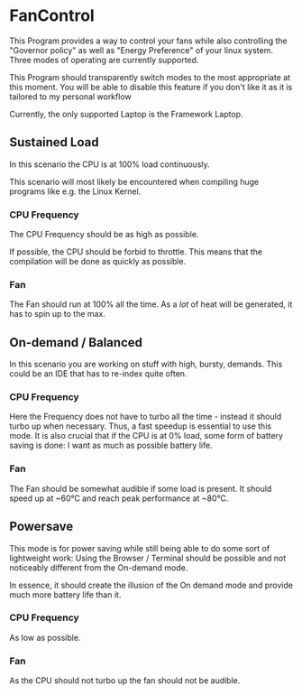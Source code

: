 # FanControl

This Program provides a way to control your fans while also controlling the "Governor policy" as well as "Energy Preference" of your linux system. Three modes of operating are currently supported.

This Program should transparently switch modes to the most appropriate at this moment. You will be able to disable this feature if you don't like it as it is tailored to my personal workflow

Currently, the only supported Laptop is the Framework Laptop.

## Sustained Load

In this scenario the CPU is at 100% load continuously. 

This scenario will most likely be encountered when compiling huge programs like e.g. the Linux Kernel.

### CPU Frequency

The CPU Frequency should be as high as possible.

If possible, the CPU should be forbid to throttle. This means that the compilation will be done as quickly as possible.

### Fan

The Fan should run at 100% all the time. As a _lot_ of heat will be generated, it has to spin up to the max.


## On-demand / Balanced

In this scenario you are working on stuff with high, bursty, demands. This could be an IDE that has to re-index quite often.

### CPU Frequency

Here the Frequency does not have to turbo all the time - instead it should turbo up when necessary. Thus, a fast speedup is essential to use this mode. It is also crucial that if the CPU is at 0% load, some form of battery saving is done: I want as much as possible battery life.

### Fan

The Fan should be somewhat audible if some load is present. It should speed up at ~60°C and reach peak performance at ~80°C.

## Powersave

This mode is for power saving while still being able to do some sort of lightweight work: Using the Browser / Terminal should be possible and not noticeably different from the On-demand mode. 

In essence, it should create the illusion of the On demand mode and provide much more battery life than it.

### CPU Frequency

As low as possible.

### Fan

As the CPU should not turbo up the fan should not be audible.

